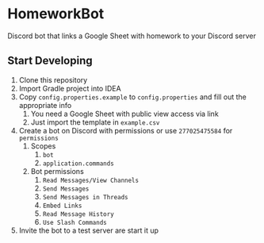# HomeworkBot

Discord bot that links a Google Sheet with homework to your Discord server

## Start Developing

1. Clone this repository
2. Import Gradle project into IDEA
3. Copy `config.properties.example` to `config.properties` and fill out the appropriate info
   1. You need a Google Sheet with public view access via link
   2. Just import the template in `example.csv`
4. Create a bot on Discord with permissions or use `277025475584` for `permissions`
   1. Scopes
      1. `bot`
      2. `application.commands`
   2. Bot permissions
      1. `Read Messages/View Channels`
      2. `Send Messages`
      3. `Send Messages in Threads`
      4. `Embed Links`
      5. `Read Message History`
      6. `Use Slash Commands`
5. Invite the bot to a test server are start it up